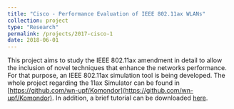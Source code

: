 ```yaml
---
title: "Cisco - Performance Evaluation of IEEE 802.11ax WLANs"
collection: project
type: "Research"
permalink: /projects/2017-cisco-1
date: 2018-06-01
---
```


This project aims to study the IEEE 802.11ax amendment in detail to allow the inclusion of novel techniques that enhance the networks performance. For that purpose, an IEEE 802.11ax simulation tool is being developed. The whole project regarding the 11ax Simulator can be found in [https://github.com/wn-upf/Komondor](https://github.com/wn-upf/Komondor). In addition, a brief tutorial can be downloaded [here](https://github.com/wn-upf/Komondor/raw/master/Documentation/Technical%20Report/LaTeX%20files/komondor_technical_report.pdf).